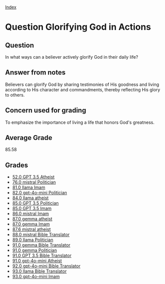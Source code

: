 
[Index](../../index.md)
# Question Glorifying God in Actions
## Question
In what ways can a believer actively glorify God in their daily life?

## Answer from notes
Believers can glorify God by sharing testimonies of His goodness and living according to His character and commandments, thereby reflecting His glory to others.

## Concern used for grading
To emphasize the importance of living a life that honors God's greatness.

## Average Grade
85.58

## Grades
 * [52.0 GPT 3.5 Atheist](../answers/GPT_3.5_Atheist/Glorifying_God_in_Actions.md)
 * [76.0 mistral Politician](../answers/mistral_Politician/Glorifying_God_in_Actions.md)
 * [81.0 llama Imam](../answers/llama_Imam/Glorifying_God_in_Actions.md)
 * [82.0 gpt-4o-mini Politician](../answers/gpt-4o-mini_Politician/Glorifying_God_in_Actions.md)
 * [84.0 llama atheist](../answers/llama_atheist/Glorifying_God_in_Actions.md)
 * [85.0 GPT 3.5 Politician](../answers/GPT_3.5_Politician/Glorifying_God_in_Actions.md)
 * [85.0 GPT 3.5 Imam](../answers/GPT_3.5_Imam/Glorifying_God_in_Actions.md)
 * [86.0 mistral Imam](../answers/mistral_Imam/Glorifying_God_in_Actions.md)
 * [87.0 gemma atheist](../answers/gemma_atheist/Glorifying_God_in_Actions.md)
 * [87.0 gemma Imam](../answers/gemma_Imam/Glorifying_God_in_Actions.md)
 * [87.6 mistral atheist](../answers/mistral_atheist/Glorifying_God_in_Actions.md)
 * [88.0 mistral Bible Translator](../answers/mistral_Bible_Translator/Glorifying_God_in_Actions.md)
 * [89.0 llama Politician](../answers/llama_Politician/Glorifying_God_in_Actions.md)
 * [91.0 gemma Bible Translator](../answers/gemma_Bible_Translator/Glorifying_God_in_Actions.md)
 * [91.0 gemma Politician](../answers/gemma_Politician/Glorifying_God_in_Actions.md)
 * [91.0 GPT 3.5 Bible Translator](../answers/GPT_3.5_Bible_Translator/Glorifying_God_in_Actions.md)
 * [91.0 gpt-4o-mini Atheist](../answers/gpt-4o-mini_Atheist/Glorifying_God_in_Actions.md)
 * [92.0 gpt-4o-mini Bible Translator](../answers/gpt-4o-mini_Bible_Translator/Glorifying_God_in_Actions.md)
 * [93.0 llama Bible Translator](../answers/llama_Bible_Translator/Glorifying_God_in_Actions.md)
 * [93.0 gpt-4o-mini Imam](../answers/gpt-4o-mini_Imam/Glorifying_God_in_Actions.md)

